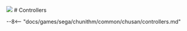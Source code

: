 <img class="header-logo" src="/img/sega/chunithm/verse/logo.png">
# Controllers

--8<-- "docs/games/sega/chunithm/common/chusan/controllers.md"
